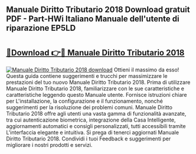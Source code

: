 ## Manuale Diritto Tributario 2018 Download gratuit PDF - Part-HWi Italiano Manuale dell'utente di riparazione EP5LD

# <h2><a href="http://dfc3gt.blite.top/?on=Manuale+Diritto+Tributario+2018">🔗Download 👉🔴 Manuale Diritto Tributario 2018</a></h2>

[![Manuale Diritto Tributario 2018 download](https://i.imgur.com/lujVjoI.png)](http://dfc3gt.blite.top/?on=Manuale+Diritto+Tributario+2018)
Ottieni il massimo da esso! Questa guida contiene suggerimenti e trucchi per massimizzare le prestazioni del tuo nuovo Manuale Diritto Tributario 2018. Prima di utilizzare Manuale Diritto Tributario 2018, familiarizzare con le sue caratteristiche e caratteristiche leggendo questo Manuale utente. Fornisce istruzioni chiare per L'installazione, la configurazione e il funzionamento, nonché suggerimenti per la risoluzione dei problemi comuni. Manuale Diritto Tributario 2018 offre agli utenti una vasta gamma di funzionalità avanzate, tra cui autenticazione biometrica, integrazione della Casa Intelligente, aggiornamenti automatici e consigli personalizzati, tutti accessibili tramite L'interfaccia elegante e intuitiva. Si prega di tenerci aggiornati Manuale Diritto Tributario 2018. Condividi i tuoi Feedback e suggerimenti per migliorare i nostri prodotti e servizi.
